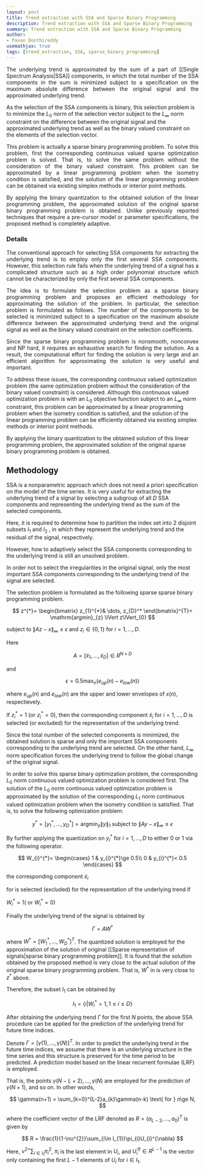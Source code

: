 ```yaml
---
layout: post
title: Trend extraction with SSA and Sparse Binary Programming 
description: Trend extraction with SSA and Sparse Binary Programming 
summary: Trend extraction with SSA and Sparse Binary Programming 
author:
- Pavan Donthireddy
usemathjax: true
tags: [trend_extraction, SSA, sparse_binary_programming]
---
```


<p align="justify">The underlying trend is approximated by the sum of a part of [[Single Spectrum Analysis|SSA]] components, in which the total number of the SSA components in the sum is minimized subject to a specification on the maximum absolute difference between the original signal and the approximated underlying trend.</p>

As the selection of the SSA components is binary, this selection problem is to minimize the $L_{0}$ norm of the selection vector subject to the $L_{\infty}$ norm constraint on the difference between the original signal and the approximated underlying trend as well as the binary valued constraint on the elements of the selection vector. 

<p align="justify">This problem is actually a sparse binary programming problem. To solve this problem, first the corresponding continuous valued sparse optimization problem is solved. That is, to solve the same problem without the consideration of the binary valued constraint. This problem can
be approximated by a linear programming problem when the
isometry condition is satisfied, and the solution of the linear
programming problem can be obtained via existing simplex
methods or interior point methods.</p>

<p align="justify">By applying the binary
quantization to the obtained solution of the linear programming
problem, the approximated solution of the original sparse
binary programming problem is obtained. Unlike previously
reported techniques that require a pre-cursor model or
parameter specifications, the proposed method is completely
adaptive.</p>

### Details

<p align="justify">The conventional approach for selecting SSA
components for extracting the underlying trend is to employ
only the first several SSA components. However, this
selection rule fails when the underlying trend of a signal has a
complicated structure such as a high order polynomial
structure which cannot be characterized by only the first
several SSA components.</p>

<p align="justify">The idea is to formulate the
selection problem as a sparse binary programming problem and proposes an efficient methodology for approximating
the solution of the problem. In particular, the selection
problem is formulated as follows. The number of the
components to be selected is minimized subject to a
specification on the maximum absolute difference between
the approximated underlying trend and the original signal as
well as the binary valued constraint on the selection
coefficients. </p>

<p align="justify">Since the sparse binary programming problem is
nonsmooth, nonconvex and NP hard, it requires an exhaustive
search for finding the solution. As a result, the computational
effort for finding the solution is very large and an efficient
algorithm for approximating the solution is very useful and
important. </p>

To address these issues, the corresponding continuous valued optimization problem (the same
optimization problem without the consideration of the binary valued constraint) is considered. Although this continuous valued optimization problem is with an $L_{0}$ objective function
subject to an $L_{\infty}$ norm constraint, this problem can be approximated by a linear programming problem when the isometry condition is satisfied, and the solution of the linear programming problem can be efficiently obtained via existing simplex methods or interior point methods. 

By applying the binary quantization to the obtained solution of this linear programming problem, the approximated solution of the original sparse binary programming problem is
obtained.

## Methodology 

SSA is a nonparametric approach which does not need a priori specification on the model of the time series. It is very useful for extracting the underlying trend of a signal by selecting a subgroup of all $D$ SSA components and representing the underlying trend as the sum of the selected components. 


Here, it is required to determine how to partition the index set into $2$ disjoint subsets $I_{1}$ and $I_{2}$ , in which they represent the underlying trend and the residual of the signal, respectively. 


However, how to adaptively select the SSA components corresponding to the underlying trend is still an unsolved problem.

In order not to select the irregularities in the original signal, only the most important SSA components corresponding to the underlying trend of the signal are selected.

The selection problem is formulated as the following sparse sparse binary programming problem. 

$$
z^{*}= \begin{bmatrix}
z_{1}^{*}& \dots, z_{D}^*
\end{bmatrix}^{T}= \mathrm{argmin}_{z} \lVert z\lVert_{0}
$$


subject to $\lVert Az-x\lVert_{\infty} \le \epsilon$ and $z_{i}\in\{0,1\}$ for $i=1,\dots,D$. 


Here 

$$
A=[\tilde{x}_1,\dots,\tilde{x}_D]\in R^{N \times D}
$$ 

and 

$$
\epsilon=0.5\mathrm{max}_{n}(e_{up}(n)-e_{low}(n))
$$

where $e_{up}(n)$ and $e_{low}(n)$ are the upper and lower envelopes of $x(n)$, respectievely.

If $z_{i}^{\ast}=1$ (or $z_{i}^{\ast}=0$), then the corresponding component $\tilde{x}_i$ for $i=1,\dots,D$ is selected (or excluded) for the representation of the underlying trend. 

Since the total number of the selected components is minimized, the obtained solution is sparse and only the important SSA components corresponding to the underlying trend are selected. On the other hand, $L_{\infty}$ norm specification forces the underlying trend to follow the global change of the original signal. 

In order to solve this sparse binary optimization problem, the corresponding $L_{0}$ norm continuous valued optimization
problem is considered first. The solution of the $L_{0}$ norm
continuous valued optimization problem is approximated by
the solution of the corresponding $L_{1}$ norm continuous valued
optimization problem when the isometry condition is satisfied. That is, to solve the following optimization problem:

$$y^{*}= [y_{1}^{*},\dots,y_{D}^{*}]= \mathrm{arg}\min_{y}\lVert y\lVert_{1} \text{  subject to } \lVert Ay-x\lVert_{\infty}\le \epsilon $$


By further applying the quantization on $y_{i}^{*}$ for $i=1,\dots,D$ to either $0$ or $1$ via the following operator. 

$$
W_{i}^{*}=
\begin{cases}
1 &  y_{i}^{*}\ge 0.5\\
0 &  y_{i}^{*}< 0.5
\end{cases}
$$

the corresponding component $\tilde{x}_{i}$ 

for is selected (excluded) for the representation of the underlying trend if 

$W_{i}^{\ast}=1( \text{ or } W_{i}^{\ast}=0)$

Finally the underlying trend of the signal is obtained by 

$$
\Gamma = AW^*
$$

where $W^{\ast}= [W_1^{\ast},\dots,W_D^{\ast} ]^T$. The quantized solution is employed for the approximation of the solution of original [[Sparse representation of signals|sparse binary programming problem]]. It is found that the solution obtained by the proposed method is very close to the actual solution of the original sparse binary programming
problem. That is, $W^{\ast}$ in is very close to $z^{\ast}$ above. 


Therefore, the subset $I_{1}$ can be obtained by

$$
I_{1} = \{i\vert W_{i}^{*}= 1, 1\le i 
\le D\}
$$

After obtaining the underlying trend $\Gamma$ for the first $N$ points, the above SSA procedure can be applied for the prediction of the underlying trend for future time indices. 

Denote $\Gamma =[\gamma(1), \dots, \gamma(N)]^T$. In order to predict the underlying trend in the future time indices, we assume that
there is an underlying structure in the time series and this
structure is preserved for the time period to be predicted. A
prediction model based on the linear recurrent formulae (LRF)
is employed.


That is, the points $\gamma(N-L+2), \dots, \gamma(N)$ are employed for the prediction of $\gamma(N+1)$, and so on. In other words, 

$$
\gamma(n+1) = \sum_{k=0}^{L-2}a_{k}\gamma(n-k) \text{   for  } n\ge N,
$$

where the coefficient vector of the LRF denoted as $R=(a_{L-2}, \dots, a_{0})^T$ is given by 

$$
R = \frac{1}{1-\nu^{2}}\sum_{i\in I_{1}}\pi_{i}U_{i}^{\nabla}
$$

Here, $\nu^{2=}\sum_{i\in I_{1}}\pi_{i}^2$, $\pi_{i}$ is the last element in $U_{i}$, and $U_{i}^{\nabla }\in R^{L-1}$ is the vector only containing the first $L-1$ elements of $U_{i}$ for $i \in I_{1}.$ 